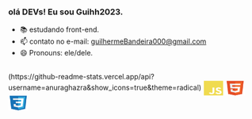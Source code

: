 ### olá DEVs! Eu sou Guihh2023.

- 📚 estudando front-end.
- 📫 contato no e-mail: guilhermeBandeira000@gmail.com
- 😄 Pronouns: ele/dele.
<div style="display: inline_block"><br>
(https://github-readme-stats.vercel.app/api?username=anuraghazra&show_icons=true&theme=radical)
  <img align="center" alt="Rafa-Js" height="30" width="40" src="https://raw.githubusercontent.com/devicons/devicon/master/icons/javascript/javascript-plain.svg">
  <img align="center" alt="Rafa-HTML" height="30" width="40" src="https://raw.githubusercontent.com/devicons/devicon/master/icons/html5/html5-original.svg">
  <img align="center" alt="Rafa-CSS" height="30" width="40" src="https://raw.githubusercontent.com/devicons/devicon/master/icons/css3/css3-original.svg">
</div>
